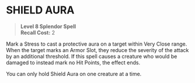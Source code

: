 # SHIELD AURA

> **Level 8 Splendor Spell**  
> **Recall Cost:** 2

Mark a Stress to cast a protective aura on a target within Very Close range. When the target marks an Armor Slot, they reduce the severity of the attack by an additional threshold. If this spell causes a creature who would be damaged to instead mark no Hit Points, the effect ends.

You can only hold Shield Aura on one creature at a time.